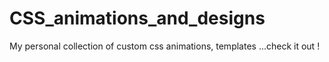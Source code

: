 # CSS_animations_and_designs
My personal collection of custom css animations, templates ...check it out !
